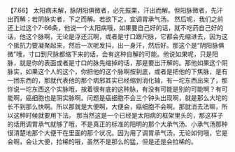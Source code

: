 【7.66】  太阳病未解，脉阴阳俱微者，必先振栗，汗出而解。但阳脉微者，先汗出而解；若阴脉实者，下之而解。若欲下之，宜调胃承气汤。
然后呢，我们之前还上过这个7-66条，他说一个太阳病哦，如果要自己好的话，就不吃药自己好的话，他这个脉啊，无论是浮还沉啊，或者是寸口跟尺脉，它都会先缩进去，因为这个抵抗力要凝聚起来，然后一次呢发抖，出一身汗，然后好。那这个是“阴阳脉俱微”哦，寸口到尺脉都缩下来的话，会有这种自解的可能。他说如果呢，只是阳脉，就是你的表面或者是寸口的脉先缩掉的话，那是要出汗解的。那他如果这个阴脉实，如果这个人的这个，你把他的这个脉啊按到底，或者是把他的下焦脉，是有一团东西的，那就代表他的那个病邪其实已经缩到消化轴，有一坨东西出来了，那你说一坨东西这个实脉哦，按着很有底的这种脉，有没有可能是别的可能啊？有可能啊，癌细胞也是阴实脉啊。问题是癌细胞不会三个钟头出现啊，就是那么大坨的长不到那么快啊。所以那就是大便啊，大便会，癌细胞不会啊。那就消去法嘛，所以这种时候就要用下法。
那当然这是一个已经是太阳病的框架里头的，那这样子的话用调胃承气就够了哦，不是真正的标准的阳明的那个大承气汤、小承气汤那种很清楚地那个大便干在里面的那个状况。因为用了调胃承气汤，无论如何哦，它是会啊，会让大便，拉稀的哦，虽然不是那么的猛，但是还是会拉稀的。

